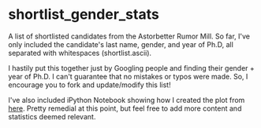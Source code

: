 # shortlist_gender_stats

A list of shortlisted candidates from the Astorbetter Rumor Mill. So far, I've only included the candidate's last name, gender, and year of Ph.D, all separated with whitespaces (shortlist.ascii).

I hastily put this together just by Googling people and finding their gender + year of Ph.D. I can't guarantee that no mistakes or typos were made. So, I encourage you to fork and update/modify this list!

I've also included iPython Notebook showing how I created the plot from [here](https://twitter.com/the_benelson/status/567441424363556864). Pretty remedial at this point, but feel free to add more content and statistics deemed relevant.